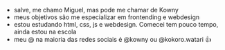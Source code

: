 - salve, me chamo Miguel, mas pode me chamar de Kowny
- meus objetivos são me especializar em frontending e webdesign
- estou estudando html, css, js e webdesign. Comecei tem pouco tempo, ainda estou na escola
- meu @ na maioria das redes sociais é @kowny ou @kokoro.watari 👍
<!---
Kowny/Kowny is a ✨ special ✨ repository because its `README.md` (this file) appears on your GitHub profile.
You can click the Preview link to take a look at your changes.
--->
